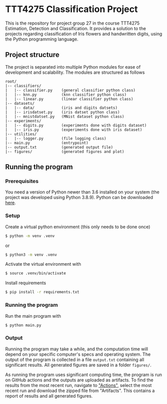 # TTT4275 Classification Project

This is the repository for project group 27 in the course TTT4275 Estimation, 
Detection and Classification.
It provides a solution to the projects regarding classification of Iris flowers 
and handwritten digits, using the Python programming language.

## Project structure

The project is separated into multiple Python modules for ease of development
and scalability.
The modules are structured as follows
```
root/
|-- classifiers/
|   |-- classifier.py    (general classifier python class)
|   |-- knn.py           (knn classifier python class)
|   |-- linear.py        (linear classifier python class)
|-- datasets/
|   |-- data/            (iris and digits datsets)
|   |-- irisdatset.py    (iris datset python class)
|   |-- mnistdatset.py   (MNist dataset python class)
|-- experiments/
|   |-- digits.py        (experiments done with digits dataset)
|   |-- iris.py          (experiments done with iris dataset)
|-- utilities/
|   |-- logger.py        (file logging class)
|-- main.py              (entrypoint)
|-- output.txt           (generated output file)
|-- figures/             (generated figures and plot)
```

## Running the program

### Prerequisites

You need a version of Python newer than 3.6 installed on your system 
(the project was developed using Python 3.8.9). 
Python can be downloaded [here](https://www.python.org/downloads/).

### Setup

Create a virtual python environment (this only needs to be done once)
```bash
$ python -m venv .venv
```
or
```bash
$ python3 -m venv .venv
```


Activate the virtual environment with
```bash
$ source .venv/bin/activate
```

Install requirements
```bash
$ pip install -r requirements.txt
```

### Running the program

Run the main program with
```bash
$ python main.py
```

### Output

Running the program may take a while, and the computation time will depend on 
your specific computer's specs and operating system.
The output of the program is collected in a file `output.txt` containing
all significant results.
All generated figures are saved in a folder `figures/`.

As running the program uses significant computing time, the program is run on
GitHub actions and the outputs are uploaded as artifacts. To find the results
from the most recent run, navigate to ["Actions"](https://github.com/finnferdinand/TTT4275-group27/actions),
select the most recent run and download the zipped file from "Artifacts".
This contains a report of results and all generated figures.
